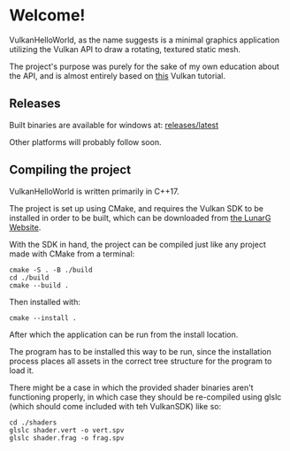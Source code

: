 # Welcome!

VulkanHelloWorld, as the name suggests is a minimal graphics application utilizing the Vulkan API
to draw a rotating, textured static mesh.

The project's purpose was purely for the sake of my own education about the API, and is almost entirely based on
[this](https://vulkan-tutorial.com/) Vulkan tutorial.

## Releases

Built binaries are available for windows at: [releases/latest](https://github.com/Wardronthewarden/VulkanHelloWorld/releases/latest)

Other platforms will probably follow soon.

## Compiling the project

VulkanHelloWorld is written primarily in C++17.

The project is set up using CMake, and requires the Vulkan SDK to be installed in order to be built,
which can be downloaded from [the LunarG Website](https://vulkan.lunarg.com/).

With the SDK in hand, the project can be compiled just like any project made with CMake from a terminal:

```shell
cmake -S . -B ./build
cd ./build
cmake --build .
```

Then installed with:

```shell
cmake --install .
```

After which the application can be run from the install location.

The program has to be installed this way to be run, since the installation process places all assets in the correct
tree structure for the program to load it.

There might be a case in which the provided shader binaries aren't functioning properly, in which case they should be re-compiled
using glslc (which should come included with teh VulkanSDK) like so:

```shell
cd ./shaders
glslc shader.vert -o vert.spv
glslc shader.frag -o frag.spv

```
